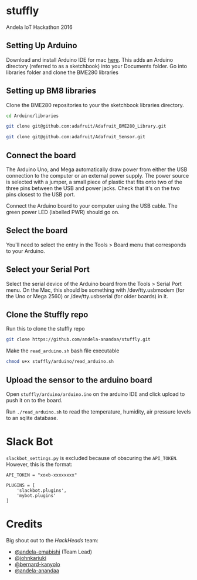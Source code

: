 # stuffly
Andela IoT Hackathon 2016

## Setting Up Arduino

Download and install Arduino IDE for mac [here](https://www.arduino.cc/en/Main/Software).
This adds an Arduino directory (referred to as a sketchbook) into your Documents folder.
Go into libraries folder and clone the BME280 libraries

## Setting up BM8 libraries

Clone the BME280 repositories to your the sketchbook libraries directory.

```bash
cd Arduino/libraries

git clone git@github.com:adafruit/Adafruit_BME280_Library.git

git clone git@github.com:adafruit/Adafruit_Sensor.git
```



## Connect the board

The Arduino Uno, and Mega automatically draw power from either the USB connection to the computer or an external power supply. The power source is selected with a jumper, a small piece of plastic that fits onto two of the three pins between the USB and power jacks. Check that it's on the two pins closest to the USB port.

Connect the Arduino board to your computer using the USB cable. The green power LED (labelled PWR) should go on.

## Select the board
You'll need to select the entry in the Tools > Board menu that corresponds to your Arduino.

## Select your Serial Port

Select the serial device of the Arduino board from the Tools > Serial Port menu. On the Mac, this should be something with /dev/tty.usbmodem (for the Uno or Mega 2560) or /dev/tty.usbserial (for older boards) in it.

## Clone the Stuffly repo

Run this to clone the stuffly repo

```bash
git clone https://github.com/andela-anandaa/stuffly.git
```

Make the `read_arduino.sh` bash file executable
```bash
chmod u+x stuffly/arduino/read_arduino.sh
```

## Upload the sensor to the arduino board
Open `stuffly/arduino/arduino.ino` on the arduino IDE and click upload to push it on to the board.

Run `./read_arduino.sh` to read the temperature, humidity, air pressure levels to an sqlite database.


# Slack Bot

`slackbot_settings.py` is excluded because of obscuring the `API_TOKEN`. However, this is the format:

```
API_TOKEN = "xoxb-xxxxxxxx"

PLUGINS = [
    'slackbot.plugins',
    'mybot.plugins'
]
```

# Credits
Big shout out to the _HackHeads_ team:

- [@andela-emabishi](andela-emabishi) (Team Lead)
- [@johnkariuki](johnkariuki)
- [@bernard-kanyolo](bernard-kanyolo)
- [@andela-anandaa](andela-anandaa)
